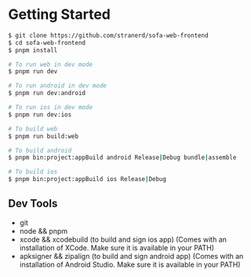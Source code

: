 # Getting Started

```bash
$ git clone https://github.com/stranerd/sofa-web-frontend
$ cd sofa-web-frontend
$ pnpm install

# To run web in dev mode
$ pnpm run dev

# To run android in dev mode
$ pnpm run dev:android

# To run ios in dev mode
$ pnpm run dev:ios

# To build web
$ pnpm run build:web

# To build android
$ pnpm bin:project:appBuild android Release|Debug bundle|assemble

# To build ios
$ pnpm bin:project:appBuild ios Release|Debug
```

## Dev Tools

- git
- node && pnpm
- xcode && xcodebuild (to build and sign ios app) (Comes with an installation of XCode. Make sure it is available in your PATH)
- apksigner && zipalign (to build and sign android app) (Comes with an installation of Android Studio. Make sure it is available in your PATH)
